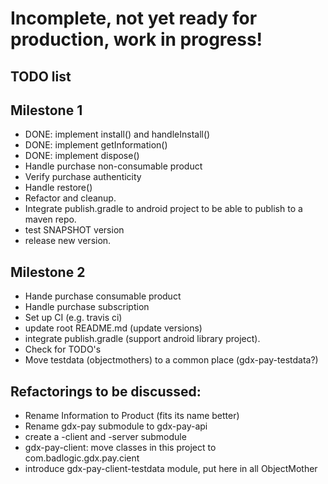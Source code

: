 # Incomplete, not yet ready for production, work in progress!

## TODO list

## Milestone 1

* DONE: implement install() and handleInstall()
* DONE: implement getInformation()
* DONE: implement dispose()
* Handle purchase non-consumable product
* Verify purchase authenticity
* Handle restore()
* Refactor and cleanup.
* Integrate publish.gradle to android project to be able to publish to a maven repo.
* test SNAPSHOT version
* release new version.


## Milestone 2

* Hande purchase consumable product
* Handle purchase subscription
* Set up CI (e.g. travis ci)
* update root README.md (update versions)
* integrate publish.gradle (support android library project).
* Check for TODO's
* Move testdata (objectmothers) to a common place (gdx-pay-testdata?)

## Refactorings to be discussed:

* Rename Information to Product (fits its name better)
* Rename gdx-pay submodule to gdx-pay-api
* create a -client and -server submodule
* gdx-pay-client: move classes in this project to com.badlogic.gdx.pay.cient
* introduce gdx-pay-client-testdata module, put here in all ObjectMother
